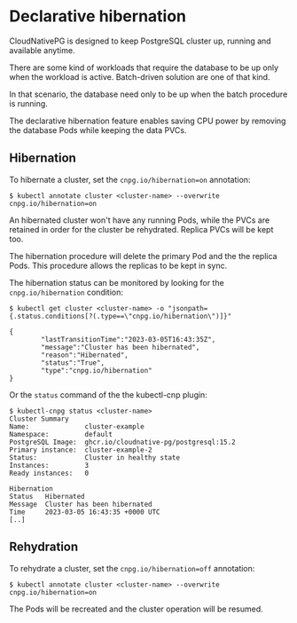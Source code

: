 # Declarative hibernation

CloudNativePG is designed to keep PostgreSQL cluster up, running and available
anytime.

There are some kind of workloads that require the database to be up only when
the workload is active. Batch-driven solution are one of that kind.

In that scenario, the database need only to be up when the batch procedure is
running.

The declarative hibernation feature enables saving CPU power by removing the
database Pods while keeping the data PVCs.

## Hibernation

To hibernate a cluster, set the `cnpg.io/hibernation=on` annotation:

```
$ kubectl annotate cluster <cluster-name> --overwrite cnpg.io/hibernation=on
```

An hibernated cluster won't have any running Pods, while the PVCs are retained
in order for the cluster be rehydrated. Replica PVCs will be kept too.

The hibernation procedure will delete the primary Pod and the the replica Pods.
This procedure allows the replicas to be kept in sync.

The hibernation status can be monitored by looking for the `cnpg.io/hibernation`
condition:

```
$ kubectl get cluster <cluster-name> -o "jsonpath={.status.conditions[?(.type==\"cnpg.io/hibernation\")]}" 

{
        "lastTransitionTime":"2023-03-05T16:43:35Z",
        "message":"Cluster has been hibernated",
        "reason":"Hibernated",
        "status":"True",
        "type":"cnpg.io/hibernation"
}
```

Or the `status` command of the the kubectl-cnp plugin:

```
$ kubectl-cnpg status <cluster-name>
Cluster Summary
Name:              cluster-example
Namespace:         default
PostgreSQL Image:  ghcr.io/cloudnative-pg/postgresql:15.2
Primary instance:  cluster-example-2
Status:            Cluster in healthy state 
Instances:         3
Ready instances:   0

Hibernation
Status   Hibernated
Message  Cluster has been hibernated
Time     2023-03-05 16:43:35 +0000 UTC
[..]
```

## Rehydration

To rehydrate a cluster, set the `cnpg.io/hibernation=off` annotation:

```
$ kubectl annotate cluster <cluster-name> --overwrite cnpg.io/hibernation=on
```

The Pods will be recreated and the cluster operation will be resumed.
